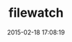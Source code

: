 ---
layout: post
title:  "filewatch"
repo:   "jordansissel/ruby-filewatch"
date:   2015-02-18 17:08:19
gemurl: https://github.com/jordansissel/ruby-filewatch
---